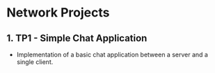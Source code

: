 
# Network Projects


## 1. TP1 - Simple Chat Application

- Implementation of a basic chat application between a server and a single client.


